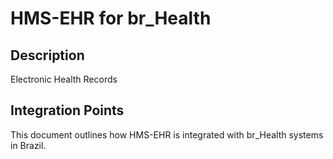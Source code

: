 # HMS-EHR for br_Health

## Description

Electronic Health Records

## Integration Points

This document outlines how HMS-EHR is integrated with br_Health systems in Brazil.
